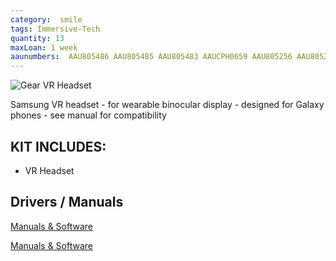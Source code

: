 ```yaml
---
category:  smile
tags: Immersive-Tech
quantity: 13
maxLoan: 1 week
aaunumbers:  AAU805486 AAU805485 AAU805483 AAUCPH0659 AAU805256 AAU805257 AAU805248 AAU805249 AAU805250 AAU805251 AAU805252 AAU805253 AAU809174
---
```

![Gear VR Headset](https://assets-jpcust.jwpsrv.com/thumbnails/5tmo3p32-720.jpg)

Samsung VR headset - for wearable binocular display - designed for Galaxy phones - see manual for compatibility
## KIT INCLUDES:
-  VR Headset

## Drivers / Manuals
[Manuals & Software](https://www.samsung.com/us/support/downloads/?model=N0021485&modelCode=SM-R323NBKAXAR)

[Manuals & Software](https://www.samsung.com/us/business/support/owners/product/gear-vr-with-controller-sm-r324/)



